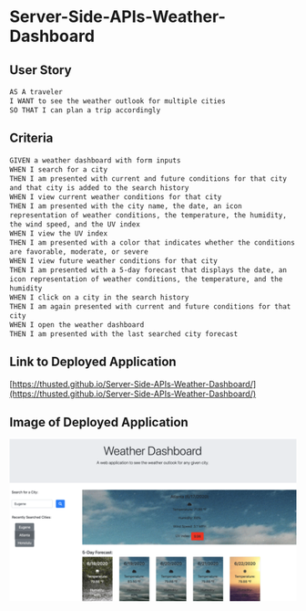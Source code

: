 # Server-Side-APIs-Weather-Dashboard

## User Story
```
AS A traveler
I WANT to see the weather outlook for multiple cities
SO THAT I can plan a trip accordingly
```

## Criteria
```
GIVEN a weather dashboard with form inputs
WHEN I search for a city
THEN I am presented with current and future conditions for that city and that city is added to the search history
WHEN I view current weather conditions for that city
THEN I am presented with the city name, the date, an icon representation of weather conditions, the temperature, the humidity, the wind speed, and the UV index
WHEN I view the UV index
THEN I am presented with a color that indicates whether the conditions are favorable, moderate, or severe
WHEN I view future weather conditions for that city
THEN I am presented with a 5-day forecast that displays the date, an icon representation of weather conditions, the temperature, and the humidity
WHEN I click on a city in the search history
THEN I am again presented with current and future conditions for that city
WHEN I open the weather dashboard
THEN I am presented with the last searched city forecast
```

## Link to Deployed Application 
[https://thusted.github.io/Server-Side-APIs-Weather-Dashboard/](https://thusted.github.io/Server-Side-APIs-Weather-Dashboard/)

## Image of Deployed Application
![](assets/deployedApplication.png)


